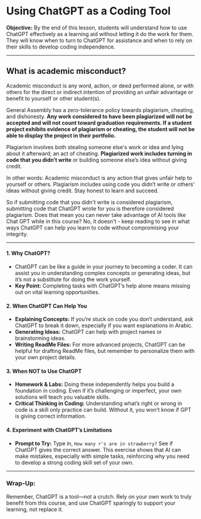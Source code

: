 # Using ChatGPT as a Coding Tool

**Objective:** By the end of this lesson, students will understand how to use ChatGPT effectively as a learning aid without letting it do the work for them. They will know when to turn to ChatGPT for assistance and when to rely on their skills to develop coding independence.

---

## What is academic misconduct?

Academic misconduct is any word, action, or deed performed alone, or with others for the direct or indirect intention of providing an unfair advantage or benefit to yourself or other student(s).

General Assembly has a zero-tolerance policy towards plagiarism, cheating, and dishonesty. **Any work considered to have been plagiarized will not be accepted and will not count toward
graduation requirements. If a student project exhibits evidence of plagiarism or cheating, the student will not be able to display the project in their portfolio.**

Plagiarism involves both stealing someone else's work or idea and lying about it afterward; an act of cheating. **Plagiarized work includes turning in code that you didn’t write** or building someone else’s idea without giving credit.

In other words: Academic misconduct is any action that gives unfair help to yourself or others.  Plagiarism includes using code you didn’t write or others' ideas without giving credit. Stay honest to learn and succeed.

So if submitting code that you didn't write is considered plagiarism, submitting code that ChatGPT wrote for you is therefore considered plagiarism.  Does that mean you can never take advantage of AI tools like Chat GPT while in this course?  No, it doesn't - keep reading to see in what ways ChatGPT can help you learn to code without compromising your integrity.

---

#### 1. **Why ChatGPT?**
   - ChatGPT can be like a guide in your journey to becoming a coder. It can assist you in understanding complex concepts or generating ideas, but it’s not a substitute for doing the work yourself.
   - **Key Point:** Completing tasks with ChatGPT’s help alone means missing out on vital learning opportunities.

#### 2. **When ChatGPT Can Help You**
   - **Explaining Concepts:** If you’re stuck on code you don’t understand, ask ChatGPT to break it down, especially if you want explanations in Arabic.
   - **Generating Ideas:** ChatGPT can help with project names or brainstorming ideas.
   - **Writing ReadMe Files:** For more advanced projects, ChatGPT can be helpful for drafting ReadMe files, but remember to personalize them with your own project details.

#### 3. **When NOT to Use ChatGPT**
   - **Homework & Labs:** Doing these independently helps you build a foundation in coding. Even if it’s challenging or imperfect, your own solutions will teach you valuable skills.
   - **Critical Thinking in Coding:** Understanding what’s right or wrong in code is a skill only practice can build. Without it, you won’t know if GPT is giving correct information.

#### 4. **Experiment with ChatGPT’s Limitations**
   - **Prompt to Try:** Type in, `How many r's are in strawberry?` See if ChatGPT gives the correct answer. This exercise shows that AI can make mistakes, especially with simple tasks, reinforcing why you need to develop a strong coding skill set of your own.



---

### Wrap-Up:
Remember, ChatGPT is a tool—not a crutch. Rely on your own work to truly benefit from this course, and use ChatGPT sparingly to support your learning, not replace it.
